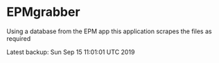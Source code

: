 # EPMgrabber
Using a database from the EPM app this application scrapes the files as required


Latest backup: Sun Sep 15 11:01:01 UTC 2019
